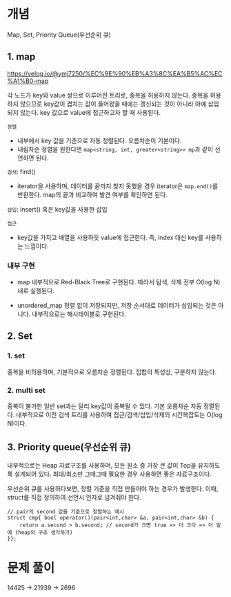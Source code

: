 # 개념
Map, Set, Priority Queue(우선순위 큐)

## 1. map
https://velog.io/@ymj7250/%EC%9E%90%EB%A3%8C%EA%B5%AC%EC%A1%B0-map

각 노드가 key와 value 쌍으로 이루어진 트리로, 중복을 허용하지 않는다.
중복을 허용하지 않으므로 key값이 겹치는 값이 들어왔을 때에는 갱신되는 것이 아니라 아예 삽입되지 않는다.
key 값으로 value에 접근하고자 할 때 사용된다.

`정렬`
- 내부에서 key 값을 기준으로 자동 정렬된다. 오름차순이 기본이다.
- 내림차순 정렬을 원한다면 `map<string, int, greater<string>> mp`과 같이 선언하면 된다.

`검색`: find()
- iterator을 사용하며, 데이터를 끝까지 찾지 못했을 경우 iterator은 `map.end()`를 반환한다. map의 끝과 비교하여 발견 여부를 확인하면 된다.

`삽입`: insert() 혹은 key값을 사용한 삽입

`접근`
- key값을 가지고 배열을 사용하듯 value에 접근한다. 즉, index 대신 key를 사용하는 느낌이다.

### 내부 구현
- map
내부적으로 Red-Black Tree로 구현된다. 따라서 탐색, 삭제 전부 O(log N) 내로 실행된다.

- unordered_map
정렬 없이 저장되지만, 저장 순서대로 데이터가 삽입되는 것은 아니다.
내부적으로는 해시테이블로 구현된다.

## 2. Set
### 1. set
중복을 비허용하며, 기본적으로 오름차순 정렬된다.
집합의 특성상, 구분하지 않는다.

### 2. multi set
중복이 불가한 일반 set과는 달리 key값이 중복될 수 있다.
기본 오름차순 자동 정렬된다.
내부적으로 이진 검색 트리를 사용하여 접근/검색/삽입/삭제의 시간복잡도는 O(log N)이다.

## 3. Priority queue(우선순위 큐)
내부적으로는 Heap 자료구조를 사용하며, 모든 원소 중 가장 큰 값이 Top을 유지하도록 설계되어 있다. 최대/최소만 그때그때 필요한 경우 사용하면 좋은 자료구조이다.

우선순위 큐를 사용하다보면, 정렬 기준을 직접 만들어야 하는 경우가 발생한다. 이때, struct를 직접 정의하여 선언시 인자로 넘겨줘야 한다.

```
// pair의 second 값을 기준으로 정렬하는 예시
struct cmp{ bool operator()(pair<int,char> &a, pair<int,char> &b) {
    return a.second > b.second; // second가 크면 true => 더 크다 => 더 밑에 (heap의 구조 생각하기)
}};
```

# 문제 풀이
14425 -> 21939 -> 2696

